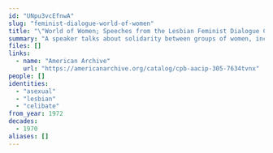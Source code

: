 ```yaml
---
id: "UNpu3vcEfnwA"
slug: "feminist-dialogue-world-of-women"
title: "\"World of Women; Speeches from the Lesbian Feminist Dialogue Conference\""
summary: "A speaker talks about solidarity between groups of women, including celibates, asexuals, and virgins"
files: []
links:
  - name: "American Archive"
    url: "https://americanarchive.org/catalog/cpb-aacip-305-7634tvnx"
people: []
identities:
  - "asexual"
  - "lesbian"
  - "celibate"
from_year: 1972
decades:
  - 1970
aliases: []
---
```

